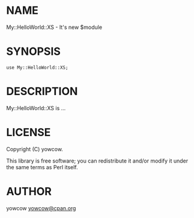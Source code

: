 
# NAME

My::HelloWorld::XS - It's new $module

# SYNOPSIS

    use My::HelloWorld::XS;

# DESCRIPTION

My::HelloWorld::XS is ...

# LICENSE

Copyright (C) yowcow.

This library is free software; you can redistribute it and/or modify
it under the same terms as Perl itself.

# AUTHOR

yowcow <yowcow@cpan.org>
